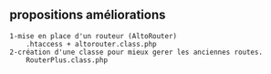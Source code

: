 ## propositions améliorations

    1-mise en place d'un routeur (AltoRouter)
        .htaccess + altorouter.class.php
    2-création d'une classe pour mieux gerer les anciennes routes.
        RouterPlus.class.php
